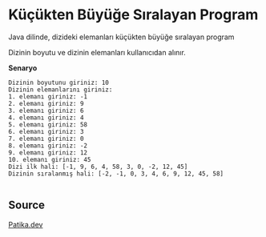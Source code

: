 # Küçükten Büyüğe Sıralayan Program

Java dilinde, dizideki elemanları küçükten büyüğe sıralayan program

Dizinin boyutu ve dizinin elemanları kullanıcıdan alınır.
 
**Senaryo**
 
```
Dizinin boyutunu giriniz: 10
Dizinin elemanlarını giriniz:
1. elemanı giriniz: -1
2. elemanı giriniz: 9
3. elemanı giriniz: 6
4. elemanı giriniz: 4
5. elemanı giriniz: 58
6. elemanı giriniz: 3
7. elemanı giriniz: 0
8. elemanı giriniz: -2
9. elemanı giriniz: 12
10. elemanı giriniz: 45
Dizi ilk hali: [-1, 9, 6, 4, 58, 3, 0, -2, 12, 45]
Dizinin sıralanmış hali: [-2, -1, 0, 3, 4, 6, 9, 12, 45, 58]
 
```

## Source

[Patika.dev](https://www.patika.dev/tr)